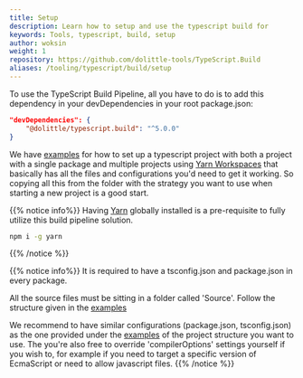 ```yaml
---
title: Setup
description: Learn how to setup and use the typescript build for
keywords: Tools, typescript, build, setup
author: woksin
weight: 1
repository: https://github.com/dolittle-tools/TypeScript.Build
aliases: /tooling/typescript/build/setup
---
```


To use the TypeScript Build Pipeline, all you have to do is to add this dependency in your devDependencies in your root package.json:

```json
"devDependencies": {
    "@dolittle/typescript.build": "^5.0.0"
}
```

We have [examples](https://github.com/dolittle-tools/TypeScript.Build/tree/master/Examples) for how to set up a typescript project with both a project with a single package and multiple projects using [Yarn Workspaces](https://yarnpkg.com/lang/en/docs/workspaces/) that basically has all the files and configurations you'd need to get it working. So copying all this from the folder with the strategy you want to use when starting a new project is a good start.

{{% notice info%}}
Having [Yarn](https://yarnpkg.com/lang/en/) globally installed is a pre-requisite to fully utilize this build pipeline solution.


```bash
npm i -g yarn
```
{{% /notice %}}


{{% notice info%}}
It is required to have a tsconfig.json and package.json in every package. 

All the source files must be sitting in a folder called 'Source'. Follow the structure given in the [examples](https://github.com/dolittle-tools/TypeScript.Build/tree/master/Examples)

We recommend to have similar configurations (package.json, tsconfig.json) as the one provided under the [examples](https://github.com/dolittle-tools/TypeScript.Build/tree/master/Examples) of the project structure you want to use. The you're also free to override 'compilerOptions' settings yourself if you wish to, for example if you need to target a specific version of EcmaScript or need to allow javascript files.
{{% /notice %}}


